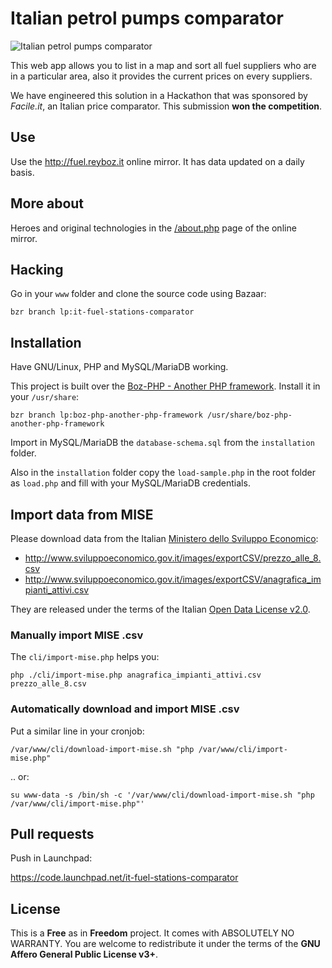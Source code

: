 # Italian petrol pumps comparator
![Italian petrol pumps comparator](http://fuel.reyboz.it/images/fuel-64px.png)

This web app allows you to list in a map and sort all fuel suppliers who are in a particular area, also it provides the current prices on every suppliers.

We have engineered this solution in a Hackathon that was sponsored by *Facile.it*, an Italian price comparator. This submission **won the competition**.

## Use
Use the http://fuel.reyboz.it online mirror. It has data updated on a daily basis.

## More about
Heroes and original technologies in the [/about.php](http://fuel.reyboz.it/about.php) page of the online mirror.

## Hacking
Go in your `www` folder and clone the source code using Bazaar:

    bzr branch lp:it-fuel-stations-comparator

## Installation
Have GNU/Linux, PHP and MySQL/MariaDB working.

This project is built over the [Boz-PHP - Another PHP framework](https://github.com/valerio-bozzolan/boz-php-another-php-framework). Install it in your `/usr/share`:

    bzr branch lp:boz-php-another-php-framework /usr/share/boz-php-another-php-framework

Import in MySQL/MariaDB the `database-schema.sql` from the `installation` folder.

Also in the `installation` folder copy the `load-sample.php` in the root folder as `load.php` and fill with your MySQL/MariaDB credentials.

## Import data from MISE
Please download data from the Italian [Ministero dello Sviluppo Economico](http://www.sviluppoeconomico.gov.it/index.php/it/open-data/elenco-dataset/2032336-carburanti-prezzi-praticati-e-anagrafica-degli-impianti):
 * http://www.sviluppoeconomico.gov.it/images/exportCSV/prezzo_alle_8.csv
 * http://www.sviluppoeconomico.gov.it/images/exportCSV/anagrafica_impianti_attivi.csv

They are released under the terms of the Italian [Open Data License v2.0](http://www.dati.gov.it/iodl/2.0/).

### Manually import MISE .csv
The `cli/import-mise.php` helps you:

    php ./cli/import-mise.php anagrafica_impianti_attivi.csv prezzo_alle_8.csv

### Automatically download and import MISE .csv
Put a similar line in your cronjob:

    /var/www/cli/download-import-mise.sh "php /var/www/cli/import-mise.php"

.. or:

    su www-data -s /bin/sh -c '/var/www/cli/download-import-mise.sh "php /var/www/cli/import-mise.php"'

## Pull requests
Push in Launchpad:

https://code.launchpad.net/it-fuel-stations-comparator

## License
This is a **Free** as in **Freedom** project. It comes with ABSOLUTELY NO WARRANTY. You are welcome to redistribute it under the terms of the **GNU Affero General Public License v3+**.

